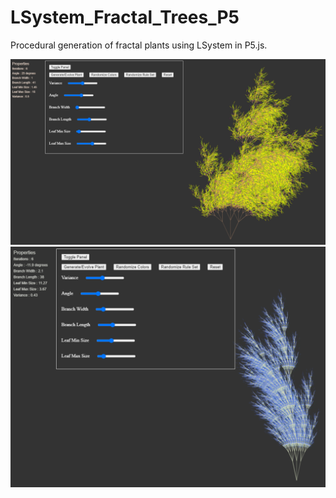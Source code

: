 # LSystem_Fractal_Trees_P5

Procedural generation of fractal plants using LSystem in P5.js. 


<p>
<img src="https://raw.githubusercontent.com/hey24sheep/LSystem_Fractal_Trees_P5/master/screenshots/screenshot1.PNG"/>
<img src="https://raw.githubusercontent.com/hey24sheep/LSystem_Fractal_Trees_P5/master/screenshots/screenshot2.PNG"/>
</p>